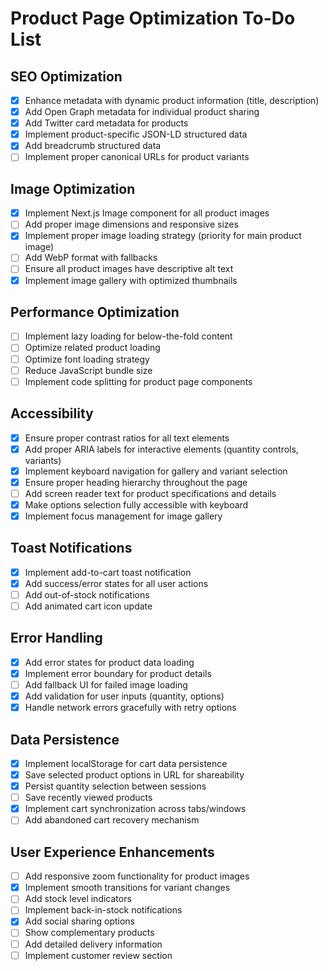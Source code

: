 # Product Page Optimization To-Do List

## SEO Optimization

- [x] Enhance metadata with dynamic product information (title, description)
- [x] Add Open Graph metadata for individual product sharing
- [x] Add Twitter card metadata for products
- [x] Implement product-specific JSON-LD structured data
- [x] Add breadcrumb structured data
- [ ] Implement proper canonical URLs for product variants

## Image Optimization

- [x] Implement Next.js Image component for all product images
- [ ] Add proper image dimensions and responsive sizes
- [x] Implement proper image loading strategy (priority for main product image)
- [ ] Add WebP format with fallbacks
- [ ] Ensure all product images have descriptive alt text
- [x] Implement image gallery with optimized thumbnails

## Performance Optimization

- [ ] Implement lazy loading for below-the-fold content
- [ ] Optimize related product loading
- [ ] Optimize font loading strategy
- [ ] Reduce JavaScript bundle size
- [ ] Implement code splitting for product page components

## Accessibility

- [x] Ensure proper contrast ratios for all text elements
- [x] Add proper ARIA labels for interactive elements (quantity controls, variants)
- [x] Implement keyboard navigation for gallery and variant selection
- [x] Ensure proper heading hierarchy throughout the page
- [ ] Add screen reader text for product specifications and details
- [x] Make options selection fully accessible with keyboard
- [x] Implement focus management for image gallery

## Toast Notifications

- [x] Implement add-to-cart toast notification
- [x] Add success/error states for all user actions
- [ ] Add out-of-stock notifications
- [ ] Add animated cart icon update

## Error Handling

- [x] Add error states for product data loading
- [x] Implement error boundary for product details
- [ ] Add fallback UI for failed image loading
- [x] Add validation for user inputs (quantity, options)
- [x] Handle network errors gracefully with retry options

## Data Persistence

- [x] Implement localStorage for cart data persistence
- [x] Save selected product options in URL for shareability
- [x] Persist quantity selection between sessions
- [ ] Save recently viewed products
- [x] Implement cart synchronization across tabs/windows
- [ ] Add abandoned cart recovery mechanism

## User Experience Enhancements

- [ ] Add responsive zoom functionality for product images
- [x] Implement smooth transitions for variant changes
- [ ] Add stock level indicators
- [ ] Implement back-in-stock notifications
- [x] Add social sharing options
- [ ] Show complementary products
- [ ] Add detailed delivery information
- [ ] Implement customer review section
